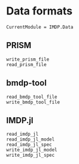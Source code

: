# Data formats

```@meta
CurrentModule = IMDP.Data
```

## PRISM
```@docs
write_prism_file
read_prism_file
```

## bmdp-tool
```@docs
read_bmdp_tool_file
write_bmdp_tool_file
```

## IMDP.jl
```@docs
read_imdp_jl
read_imdp_jl_model
read_imdp_jl_spec
write_imdp_jl_model
write_imdp_jl_spec
```